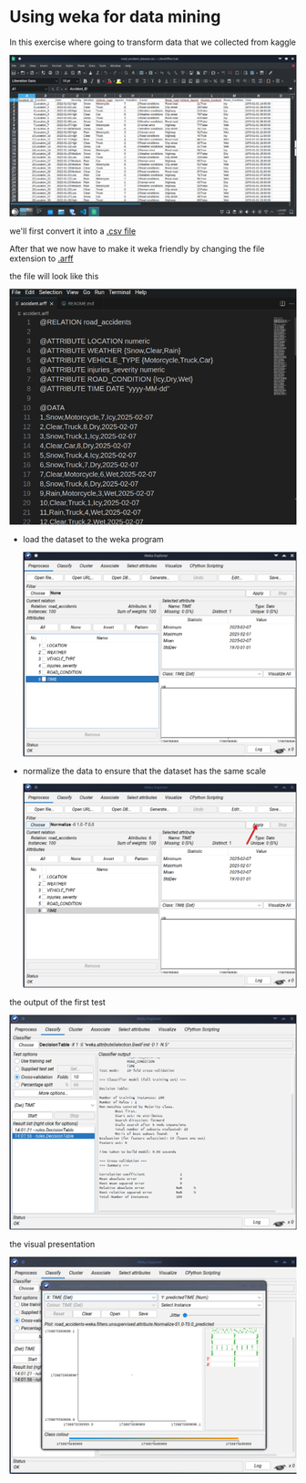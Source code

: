 # Using weka for data mining

In this exercise where going to transform data that we collected from kaggle

![data from kaggle](kaggle_data.png)

we'll first convert it into a [.csv file](road_accident_dataset_1.csv)

After that we now have to make it weka friendly by changing the file extension to [.arff](accident.arff)

the file will look like this

![a sample of the file](arff_file.png)


 - load the dataset to the weka program

    ![loading data](loading_data.png)
 - normalize the data to ensure that  the dataset has the same scale

     ![normalization](normalize.png)


the output of the first test 

![output](output.png)

the visual presentation

![visualization](visualization.png)
